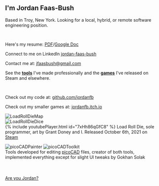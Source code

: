 ## I'm Jordan Faas-Bush

Based in Troy, New York. Looking for a local, hybrid, or remote software engineering position.

<br>

Here's my resume: [PDF](https://drive.google.com/file/d/1c2pYPh59pDyO9o0smuTyoJkJJCYdKWSx/view?usp=sharing)/[Google Doc](https://docs.google.com/document/d/1nBv9szHuwIFOZdpXpXpcxDF5yiCSN8jls1-q_kKc4Fo/edit?usp=sharing)

Connect to me on LinkedIn [jordan-faas-bush](https://www.linkedin.com/in/jordan-faas-bush/)

Contact me at: [jfaasbush@gmail.com](mailto:jfaasbush@gmail.com)

See the <b>[tools](Tabs/Tools)</b> I've made professionally and the <b>[games](Tabs/Games)</b> I've released on Steam and elsewhere.

<br>

Check out my code at: [github.com/jordanfb](https://github.com/jordanfb)

Check out my smaller games at: [jordanfb.itch.io](https://jordanfb.itch.io)

![LoadRollDieMap](https://jordanfaasbush.com/Images/livelyMapVideoTrimmedGifOptimized.gif)<br>
![LoadRollDieDice](https://jordanfaasbush.com/Images/d10gifshowcase.gif)<br>
{% include youtubePlayer.html id="7xHh86qGfC8" %}
Load Roll Die, sole programmer, art by Grant Doney and I. Released October 6th, 2021 on [Steam](https://store.steampowered.com/app/1410140/Load_Roll_Die/)

![picoCADPainter](https://jordanfb.github.io/Images/picoCADPainterScreenshot.png)
![picoCADToolkit](https://jordanfb.github.io/Images/picoCADToolkitScreenshot.png)<br>
Tools developed for editing [picoCAD](https://johanpeitz.itch.io/picocad) files, creator of both tools, implemented everything except for slight UI tweaks by Gokhan Solak
<br>
<br>
<br>
<br>
[Are you Jordan?](./amIjordan.html)
